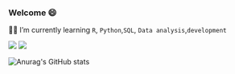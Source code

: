 ### Welcome :smile:

:man_student: I’m currently learning `R`, `Python`,`SQL`, `Data analysis`,`development`



<a href="https://mail.google.com/mail/?view=cm&amp;fs=1&amp;to=asdf134652@gmail.com" target="_blank"><img src="https://img.shields.io/badge/asdf134652@gmail.com-배경색?style=뱃지모양&logo=Gmail&logoColor=#EA4335"/></a>   <a href="https://www.instagram.com/hola_wan/" target="_blank"><img src="https://img.shields.io/badge/hola_wan-배경색?style=뱃지모양&logo=Instagram&logoColor=#E4405F"/></a>







![Anurag's GitHub stats](https://github-readme-stats.vercel.app/api?username=holawan&show_icons=true&theme=radical)



